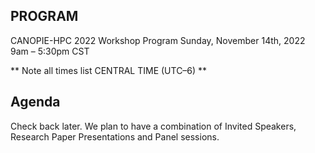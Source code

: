 ## PROGRAM

CANOPIE-HPC 2022 Workshop Program
Sunday, November 14th, 2022
9am – 5:30pm CST

** Note all times list CENTRAL TIME (UTC–6) **


## Agenda

Check back later. We plan to have a combination of Invited Speakers, Research Paper Presentations and Panel sessions.
